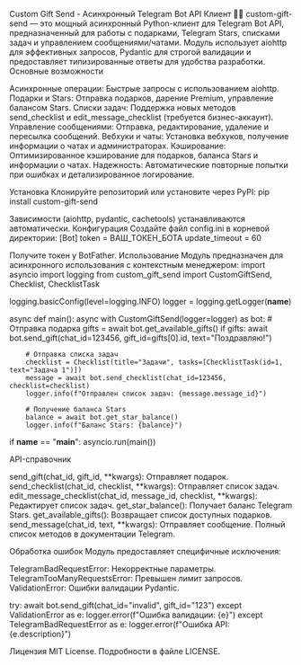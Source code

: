 Custom Gift Send - Асинхронный Telegram Bot API Клиент 🎁✨
custom-gift-send — это мощный асинхронный Python-клиент для Telegram Bot API, предназначенный для работы с подарками, Telegram Stars, списками задач и управлением сообщениями/чатами. Модуль использует aiohttp для эффективных запросов, Pydantic для строгой валидации и предоставляет типизированные ответы для удобства разработки.
Основные возможности

Асинхронные операции: Быстрые запросы с использованием aiohttp.
Подарки и Stars: Отправка подарков, дарение Premium, управление балансом Stars.
Списки задач: Поддержка новых методов send_checklist и edit_message_checklist (требуется бизнес-аккаунт).
Управление сообщениями: Отправка, редактирование, удаление и пересылка сообщений.
Вебхуки и чаты: Установка вебхуков, получение информации о чатах и администраторах.
Кэширование: Оптимизированное кэширование для подарков, баланса Stars и информации о чатах.
Надежность: Автоматические повторные попытки при ошибках и детализированное логирование.

Установка
Клонируйте репозиторий или установите через PyPI:
pip install custom-gift-send

Зависимости (aiohttp, pydantic, cachetools) устанавливаются автоматически.
Конфигурация
Создайте файл config.ini в корневой директории:
[Bot]
token = ВАШ_ТОКЕН_БОТА
update_timeout = 60

Получите токен у BotFather.
Использование
Модуль предназначен для асинхронного использования с контекстным менеджером:
import asyncio
import logging
from custom_gift_send import CustomGiftSend, Checklist, ChecklistTask

logging.basicConfig(level=logging.INFO)
logger = logging.getLogger(__name__)

async def main():
    async with CustomGiftSend(logger=logger) as bot:
        # Отправка подарка
        gifts = await bot.get_available_gifts()
        if gifts:
            await bot.send_gift(chat_id=123456, gift_id=gifts[0].id, text="Поздравляю!")

        # Отправка списка задач
        checklist = Checklist(title="Задачи", tasks=[ChecklistTask(id=1, text="Задача 1")])
        message = await bot.send_checklist(chat_id=123456, checklist=checklist)
        logger.info(f"Отправлен список задач: {message.message_id}")

        # Получение баланса Stars
        balance = await bot.get_star_balance()
        logger.info(f"Баланс Stars: {balance}")

if __name__ == "__main__":
    asyncio.run(main())

API-справочник

send_gift(chat_id, gift_id, **kwargs): Отправляет подарок.
send_checklist(chat_id, checklist, **kwargs): Отправляет список задач.
edit_message_checklist(chat_id, message_id, checklist, **kwargs): Редактирует список задач.
get_star_balance(): Получает баланс Telegram Stars.
get_available_gifts(): Возвращает список доступных подарков.
send_message(chat_id, text, **kwargs): Отправляет сообщение.
Полный список методов в документации Telegram.

Обработка ошибок
Модуль предоставляет специфичные исключения:

TelegramBadRequestError: Некорректные параметры.
TelegramTooManyRequestsError: Превышен лимит запросов.
ValidationError: Ошибки валидации Pydantic.

try:
    await bot.send_gift(chat_id="invalid", gift_id="123")
except ValidationError as e:
    logger.error(f"Ошибка валидации: {e}")
except TelegramBadRequestError as e:
    logger.error(f"Ошибка API: {e.description}")

Лицензия
MIT License. Подробности в файле LICENSE.